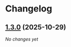 # Changelog


## [1.3.0](https://github.com/ghaschel/commitzen-poc/compare/v1.2.2...v1.3.0) (2025-10-29)

*No changes yet*

